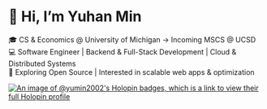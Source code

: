 <!--
**yumin2002/yumin2002** is a ✨ _special_ ✨ repository because its `README.md` (this file) appears on your GitHub profile.

Here are some ideas to get you started:

- 🔭 I’m currently working on ...
- 🌱 I’m currently learning ...
- 👯 I’m looking to collaborate on ...
- 🤔 I’m looking for help with ...
- 💬 Ask me about ...
- 📫 How to reach me: ...
- 😄 Pronouns: ...
- ⚡ Fun fact: ...
-->
# 👋 Hi, I’m Yuhan Min  

🎓 CS & Economics @ University of Michigan → Incoming MSCS @ UCSD  
💻 Software Engineer | Backend & Full-Stack Development | Cloud & Distributed Systems  
🌱 Exploring Open Source | Interested in scalable web apps & optimization  

[![An image of @yumin2002's Holopin badges, which is a link to view their full Holopin profile](https://holopin.me/yumin2002)](https://holopin.io/@yumin2002)
